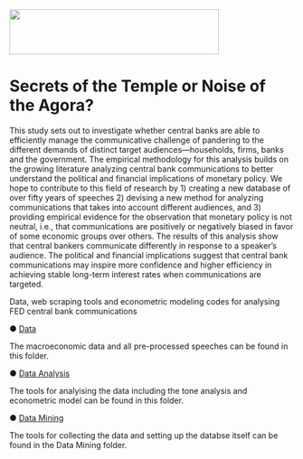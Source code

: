<img src="https://communication.parisnanterre.fr/medias/photo/logo-paris-nanterre-couleur-cmjn_1484748809853-png" width="370" height="80">

# Secrets of the Temple or Noise of the Agora? 

This study sets out to investigate whether central banks are able to efficiently manage the communicative challenge of pandering to the different demands of distinct target audiences—households,  firms, banks and the government. The empirical methodology for this analysis builds on the growing literature analyzing central bank communications to better understand the political and financial implications of monetary policy. We hope to contribute to this field of research by 1) creating a new database of over fifty years of speeches 2) devising a new method for analyzing communications that takes into account different audiences, and 3) providing empirical evidence for the observation that monetary policy is not neutral, i.e., that communications are positively or negatively biased in favor of some economic groups over others. The results of this analysis show that central bankers communicate differently in response to a speaker’s audience. The political and financial implications suggest that central bank communications may inspire more confidence and higher efficiency in achieving stable long-term interest rates when communications are targeted.

Data, web scraping tools and econometric modeling codes for analysing FED central bank communications

● [Data](https://github.com/Moritz-Pfeifer/FED-Communications-Project/Data) 

The macroeconomic data and all pre-processed speeches can be found in this folder.

● [Data Analysis](https://github.com/Moritz-Pfeifer/FED-Communications-Project/tree/main/Data_analysis)

The tools for analyising the data including the tone analysis and econometric model can be found in this folder. 

● [Data Mining](https://github.com/Moritz-Pfeifer/FED-Communications-Project/tree/main/Data_mining)

The tools for collecting the data and setting up the databse itself can be found in the Data Mining folder.
